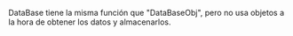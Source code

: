 DataBase tiene la misma función que "DataBaseObj", 
pero no usa objetos a la hora de obtener los datos y almacenarlos.